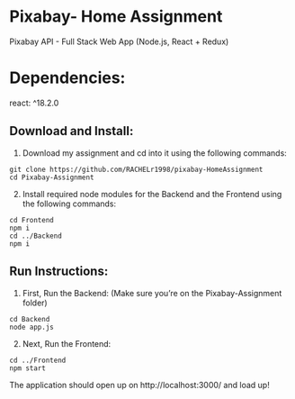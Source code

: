 # Pixabay- Home Assignment
Pixabay API - Full Stack Web App (Node.js, React + Redux)

# Dependencies:
react: ^18.2.0

## Download and Install:
1. Download my assignment and cd into it using the following commands:
```
git clone https://github.com/RACHELr1998/pixabay-HomeAssignment
cd Pixabay-Assignment
```
2. Install required node modules for the Backend and the Frontend using the following commands:
```
cd Frontend
npm i
cd ../Backend
npm i
```

## Run Instructions:
1. First, Run the Backend: (Make sure you’re on the Pixabay-Assignment folder)
```
cd Backend
node app.js
```
2. Next, Run the Frontend:
```
cd ../Frontend
npm start
```

The application should open up on http://localhost:3000/ and load up!
